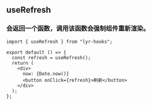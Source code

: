 ## useRefresh

### 会返回一个函数，调用该函数会强制组件重新渲染。

```tsx | react
import { useRefresh } from "lyr-hooks";

export default () => {
  const refresh = useRefresh();
  return (
    <div>
      now: {Date.now()}
      <button onClick={refresh}>刷新</button>
    </div>
  );
};
```